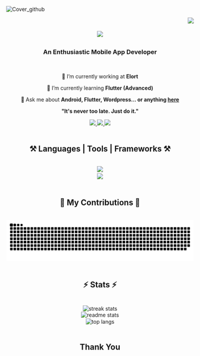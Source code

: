 ![Cover_github](https://github.com/Noctambulist-007/Noctambulist-007/assets/137734510/6b6130a9-6864-4cd2-be01-3550576adb4c)


<img align="right" src="https://visitor-badge.laobi.icu/badge?page_id=Noctambulist-007.Noctambulist-007" />

<h1 align="center">
    <img src="https://readme-typing-svg.herokuapp.com/?font=Righteous&size=35&color=03A688&center=true&vCenter=true&width=500&height=70&duration=4000&lines=Hi+There!+👋;+I'm+Muhammad+Sajedul+Islam!;" />
</h1>

<h3 align="center">An Enthusiastic Mobile App Developer</h3>

<br/>

<div align="center">
 
 🔭 I’m currently working at **Elort**
 
 🌱 I’m currently learning **Flutter (Advanced)**

💬 Ask me about **Android, Flutter, Wordpress... or anything [here](https://github.com/Noctambulist-007/Noctambulist-007/issues)**

**"It's never too late. Just do it."**

 </div>
 
<div align="center"> 
  <a href="mailto:pedro.sales.muhammadsajedulislambn@gmail.com">
    <img src="https://img.shields.io/badge/Gmail-333333?style=for-the-badge&logo=gmail&logoColor=red" />
  </a>
  <a href="https://www.linkedin.com/in/muhammad-sajedul-islam-bd" target="_blank">
    <img src="https://img.shields.io/badge/LinkedIn-0077B5?style=for-the-badge&logo=linkedin&logoColor=white" target="_blank" />
  </a>
  <a href="https://muhammadsajedulislam.com" target="_blank">
     <img src="https://img.shields.io/badge/Portfolio-FF5722?style=for-the-badge&logo=todoist&logoColor=white" target="_blank" />
  </a>
</div>

 <br/>
 
<h2 align="center">⚒️ Languages | Tools | Frameworks ⚒️</h2>
<br/>
<div align="center">
    <img src="https://skillicons.dev/icons?i=androidstudio,flutter,wordpress" /><br>
    <img src="https://skillicons.dev/icons?i=kotlin,dart,cpp,c,java,python,firebase,sqlite,mysql" /><br>
</div>

<br/>

<div align="center">
  <h2>🐍 My Contributions 🐍</h2>
  <br>
  <img alt="snake eating my contributions" src="https://raw.githubusercontent.com/salesp07/salesp07/output/github-contribution-grid-snake.svg" />
</div>

<br/>

<h2 align="center">⚡ Stats ⚡</h2>
<br>
<div align=center>
  <img width=390 src="https://github-readme-streak-stats-salesp07.vercel.app?user=Noctambulist-007&theme=vue" alt="streak stats"/>
    <br/>
  <img width=390 src="https://github-readme-stats-salesp07.vercel.app/api?username=Noctambulist-007&count_private=true&show_icons=true&theme=vue&rank_icon=github" alt="readme stats" />
  <br/>
  <img width=390 align="center" src="https://github-readme-stats-salesp07.vercel.app/api/top-langs/?username=Noctambulist-007&hide=HTML&langs_count=8&layout=compact&theme=vue&size_weight=0.5&count_weight=0.5&exclude_repo=github-readme-stats" alt="top langs" />
</div>

<br/>

<div align="center">
<h2 align="center"> Thank You </h2>
</div>
